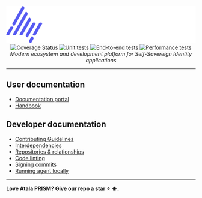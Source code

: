 <p align="center">
  <a href="https://atalaprism.io">
    <img src="docs/images/logos/atala-prism-logo.png" alt="atala-prism-logo" width="513px" height="99px" />
  </a>
  <br>
  <a href="https://coveralls.io/github/input-output-hk/atala-prism-building-blocks?branch=main"> <img src="https://coveralls.io/repos/github/input-output-hk/atala-prism-building-blocks/badge.svg?branch=main&t=91BUzX" alt="Coverage Status" /> </a>
  <a href="https://github.com/input-output-hk/atala-prism-building-blocks/actions/workflows/prism-unit-tests.yml"> <img src="https://github.com/input-output-hk/atala-prism-building-blocks/actions/workflows/prism-unit-tests.yml/badge.svg" alt="Unit tests" /> </a>
  <a href="https://github.com/input-output-hk/atala-prism-building-blocks/actions/workflows/e2e-tests.yml"> <img src="https://github.com/input-output-hk/atala-prism-building-blocks/actions/workflows/e2e-tests.yml/badge.svg" alt="End-to-end tests" /> </a>
  <a href="https://github.com/input-output-hk/atala-prism-building-blocks/actions/workflows/performance-tests.yml"> <img src="https://github.com/input-output-hk/atala-prism-building-blocks/actions/workflows/performance-tests.yml/badge.svg" alt="Performance tests" /> </a>
  <br>
  <i> Modern ecosystem and development platform for Self-Sovereign Identity applications
  </i>
</p>
<hr>

## User documentation

* [Documentation portal](https://docs.atalaprism.io/)
* [Handbook](https://handbook.atalaprism.io/)

## Developer documentation

* [Contributing Guidelines](CONTRIBUTING.md)
* [Interdependencies](./docs/general/Interdependencies.md)
* [Repositories & relationships](./docs/general/repositories_relationships.md)
* [Code linting](./docs/guides/linting.md)
* [Signing commits](./docs/guides/signing_commits.md)
* [Running agent locally](./infrastructure/local/README.md)

<hr>

**Love Atala PRISM? Give our repo a star :star: :arrow_up:.**
